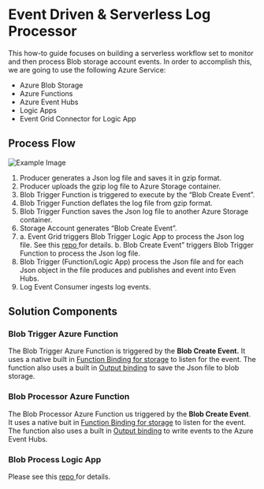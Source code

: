 # Event Driven & Serverless Log Processor

This how-to guide focuses on building a serverless workflow set to monitor and then process Blob storage account events. In order to accomplish this, we are going to use the following Azure Service:

* Azure Blob Storage
* Azure Functions
* Azure Event Hubs
* Logic Apps
* Event Grid Connector for Logic App

## Process Flow

![Example Image](https://file+.vscode-resource.vscode-cdn.net/c%3A/git/log-processor/images/log-processor-flow.png)

1. Producer generates a Json log file and saves it in gzip format.
2. Producer uploads the gzip log file to Azure Storage container.
3. Blob Trigger Function is triggered to execute by the “Blob Create Event”.
4. Blob Trigger Function deflates the log file from gzip format.
5. Blob Trigger Function saves the Json log file to another Azure Storage container.
6. Storage Account generates “Blob Create Event”.
7. a. Event Grid triggers Blob Trigger Logic App to process the Json log file. See this [repo ](https://github.com/dcucereavii-ms/log-processing-with-logicapp/tree/main)for details.
   b. Blob Create Event” triggers Blob Trigger Function to process the Json log file.
8. Blob Trigger (Function/Logic App) process the Json file and for each Json object in the file produces and publishes and event into Even Hubs.
9. Log Event Consumer ingests log events.

## Solution Components

### Blob Trigger Azure Function

The Blob Trigger Azure Function is triggered by the **Blob Create Event.** It uses a native built in [Function Binding for storage](https://learn.microsoft.com/en-us/azure/azure-functions/functions-bindings-storage-blob?tabs=isolated-process%2Cextensionv5%2Cextensionv3&pivots=programming-language-python) to listen for the event.  The function also uses a built in [Output binding](https://learn.microsoft.com/en-us/azure/azure-functions/functions-bindings-storage-blob-output?tabs=python-v2%2Cisolated-process%2Cnodejs-v4&pivots=programming-language-python) to save the Json file to blob storage.

### Blob Processor Azure Function

The Blob Processor Azure Function us triggered by the **Blob Create Event**.  It uses a native buit in [Function Binding for storage](https://learn.microsoft.com/en-us/azure/azure-functions/functions-bindings-storage-blob-trigger?tabs=python-v2%2Cisolated-process%2Cnodejs-v4&pivots=programming-language-python) to listen for the event.  The function also uses a built in [Output binding](https://learn.microsoft.com/en-us/azure/azure-functions/functions-bindings-event-hubs-output?tabs=python-v2%2Cisolated-process%2Cnodejs-v4%2Cfunctionsv2%2Cextensionv5&pivots=programming-language-python) to write events to the Azure Event Hubs.

### Blob Process Logic App

Please see this [repo ](https://github.com/dcucereavii-ms/log-processing-with-logicapp/tree/main)for details.
